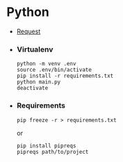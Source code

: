 # Python

- [Request](https://zetcode.com/python/requests/)

- ### Virtualenv
    ```
    python -m venv .env
    source .env/bin/activate
    pip install -r requirements.txt
    python main.py
    deactivate
    ```
- ### Requirements
    ```
    pip freeze -r > requirements.txt
    ```
    
    or

    ```
    pip install pipreqs
    pipreqs path/to/project
    ```